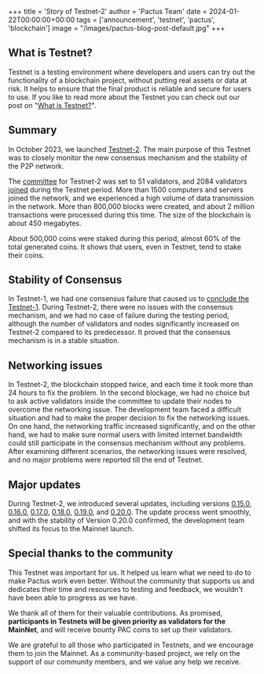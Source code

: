 +++
title = 'Story of Testnet-2'
author = 'Pactus Team'
date = 2024-01-22T00:00:00+00:00
tags = ['announcement', 'testnet', 'pactus', 'blockchain']
image = "/images/pactus-blog-post-default.jpg"
+++

## What is Testnet?

Testnet is a testing environment where developers and users can try out the functionality of a blockchain project,
without putting real assets or data at risk.
It helps to ensure that the final product is reliable and secure for users to use.
If you like to read more about the Testnet you can check out our post on
"[What is Testnet?](/2023/03/01/what-is-testnet)".

## Summary

In October 2023, we launched [Testnet-2](/2023/10/15/testnet-2-launched).
The main purpose of this Testnet was to closely monitor the new consensus mechanism and the stability of the P2P network.

The [committee](https://docs.pactus.org/protocol/consensus/committee/) for Testnet-2 was set to 51 validators,
and 2084 validators [joined](/2023/07/05/testnet-500-validators) during the Testnet period.
More than 1500 computers and servers joined the network, and we experienced a high volume of data transmission in the network.
More than 800,000 blocks were created, and about 2 million transactions were processed during this time.
The size of the blockchain is about 450 megabytes.

About 500,000 coins were staked during this period, almost 60% of the total generated coins.
It shows that users, even in Testnet, tend to stake their coins.

## Stability of Consensus

In Testnet-1, we had one consensus failure that caused us to
[conclude the Testnet-1](/2023/08/01/testnet-1-concluded).
During Testnet-2, there were no issues with the consensus mechanism, and
we had no case of failure during the testing period,
although the number of validators and nodes significantly increased on Testnet-2 compared to its predecessor.
It proved that the consensus mechanism is in a stable situation.

## Networking issues

In Testnet-2, the blockchain stopped twice, and each time it took more than 24 hours to fix the problem.
In the second blockage, we had no choice but to ask active validators inside the committee to
update their nodes to overcome the networking issue.
The development team faced a difficult situation and had to make the proper decision to fix the networking issues.
On one hand, the networking traffic increased significantly, and on the other hand, we had to
make sure normal users with limited internet bandwidth could still participate in the consensus mechanism without any problems.
After examining different scenarios, the networking issues were resolved, and
no major problems were reported till the end of Testnet.

## Major updates

During Testnet-2, we introduced several updates, including versions
[0.15.0](/2023/10/15/release-0-15-0),
[0.16.0](/2023/10/29/release-0-16-0),
[0.17.0](/2023/11/12/release-0-17-0),
[0.18.0](/2023/12/12/release-0-18-0),
[0.19.0](/2024/01/04/release-0-19-0), and
[0.20.0](/2024/01/11/release-0-20-0).
The update process went smoothly, and with the stability of Version 0.20.0 confirmed,
the development team shifted its focus to the Mainnet launch.

## Special thanks to the community

This Testnet was important for us.
It helped us learn what we need to do to make Pactus work even better.
Without the community that supports us and dedicates their time and resources to testing and feedback,
we wouldn't have been able to progress as we have.

We thank all of them for their valuable contributions.
As promised, **participants in Testnets will be given priority as validators for the MainNet**, and
will receive bounty PAC coins to set up their validators.

We are grateful to all those who participated in Testnets, and we encourage them to join the Mainnet.
As a community-based project, we rely on the support of our community members, and we value any help we receive.